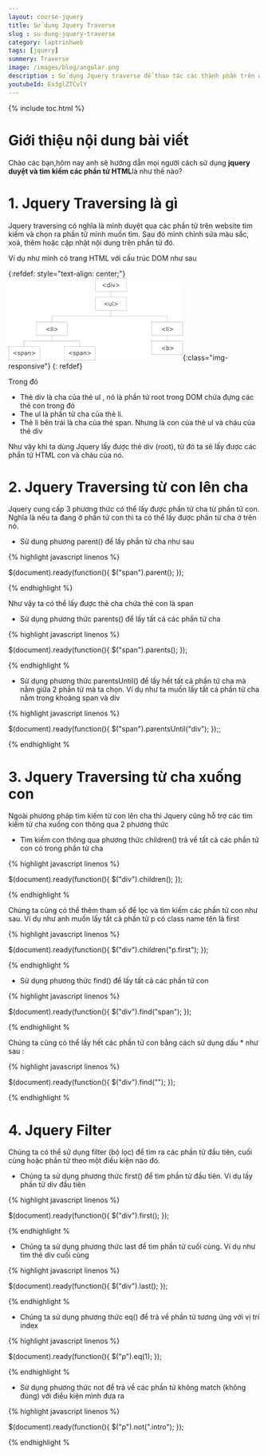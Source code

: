 ```yaml
---
layout: course-jquery
title: Sử dụng Jquery Traverse
slug : su-dung-jquery-traverse
category: laptrinhweb
tags: [jquery]
summery: Traverse 
image: /images/blog/angular.png
description : Sử dụng Jquery traverse để thao tác các thành phần trên website như lấy nội dung, chỉnh sửa nội dung các phần tử trên website
youtubeId: Ex3glZTCvlY
---
```


{% include toc.html %}

# **Giới thiệu nội dung bài viết**

Chào các bạn,hôm nay anh sẽ hướng dẫn mọi người cách sử dụng <b>jquery duyệt và tìm kiếm các phần tử HTML</b>là như thế nào?


# **1. Jquery Traversing là gì**

Jquery traversing có nghĩa là mình duyệt qua các phần tử trên website tìm kiếm và chọn ra phần tử mình muốn tìm. Sau đó mình chỉnh sửa màu sắc, xoá, thêm hoặc cập nhật nội dung trên phần tử đó.

Ví dụ như mình có trang HTML với cấu trúc DOM như sau

{:refdef: style="text-align: center;"}
![position1](/images/post/jquery/travtree.png){:class="img-responsive"}
{: refdef}

Trong đó

- Thẻ div là cha của thẻ ul , nó là phần tử root trong DOM chứa đựng các thẻ con trong đó
- The ul là phần tử cha của thẻ li. 
- Thẻ li bên trái là cha của thẻ span. Nhưng là con của thẻ ul và cháu của thẻ div

Như vậy khi ta dùng Jquery lấy được thẻ div (root), từ đó ta sẽ lấy được các phần tử HTML con và cháu của nó. 


# **2. Jquery Traversing từ con lên cha**

Jquery cung cấp 3 phương thức có thể lấy được phần tử cha từ phần tử con. Nghĩa là nếu ta đang ở phần tử con thì ta có thể lấy được phần tử cha ở trên nó.

- Sử dung phương  parent() để lấy phần tử cha như sau


{% highlight javascript linenos %}

$(document).ready(function(){
  $("span").parent();
});

{% endhighlight %}

Như vậy ta có thể lấy được thẻ cha chứa thẻ con là span

- Sử dụng phương thức parents() để lấy tất cả các phần tử cha

{% highlight javascript linenos %}

$(document).ready(function(){
  $("span").parents();
});

{% endhighlight %

- Sử dụng phương thức parentsUntil() để lấy hết tất cả phần tử cha mà nằm giữa 2 phần tử mà ta chọn. Ví dụ như ta muốn lấy tất cả phần tử cha nằm trong khoảng span và div

{% highlight javascript linenos %}

$(document).ready(function(){
  $("span").parentsUntil("div");
});;

{% endhighlight %

# **3. Jquery Traversing từ cha xuống con**

Ngoài phương pháp tìm kiếm từ con lên cha thì Jquery cũng hỗ trợ các tìm kiếm từ cha xuống con thông qua 2 phương thức

- Tìm kiếm con thông qua phương thức children() trả về tất cả các phần tử con có trong phần tử cha

{% highlight javascript linenos %}

$(document).ready(function(){
  $("div").children();
});

{% endhighlight %

Chúng ta cũng có thể thêm tham số để lọc và tìm kiếm các phần tử con như sau. Ví dụ như anh muốn lấy tất cả phần tử p có class name tên là first

{% highlight javascript linenos %}

$(document).ready(function(){
  $("div").children("p.first");
});

{% endhighlight %

- Sử dụng phương thức find() để lấy tất cả các phần tử con

{% highlight javascript linenos %}

$(document).ready(function(){
  $("div").find("span");
});

{% endhighlight %

Chúng ta cũng có thể lấy hết các phần tử con bằng cách sử dụng dấu * như sau :

{% highlight javascript linenos %}

$(document).ready(function(){
  $("div").find("");
});

{% endhighlight %

# **4. Jquery Filter**

Chúng ta có thể sử dụng filter (bộ lọc) để tìm ra các phần tử đầu tiên, cuối cùng hoặc phần tử theo một điều kiện nào đó.

- Chúng ta sử dụng phương thức first() để tìm phần tử đầu tiên. Ví dụ lấy phần tử div đầu tiên

{% highlight javascript linenos %}

$(document).ready(function(){
  $("div").first();
});

{% endhighlight %

- Chúng ta sử dụng phương thức last để tìm phần tử cuối cùng. Ví dụ như tìm thẻ div cuối cùng

{% highlight javascript linenos %}

$(document).ready(function(){
  $("div").last();
});

{% endhighlight %

 - Chúng ta sử dụng phương thức eq() để trả về phần tử tương ứng với vị trí index 

{% highlight javascript linenos %}

$(document).ready(function(){
  $("p").eq(1);
});

{% endhighlight %

- Sử dụng phương thức not để trả về các phần tử không match (không đúng) với điều kiện mình đưa ra

{% highlight javascript linenos %}

$(document).ready(function(){
  $("p").not(".intro");
});

{% endhighlight %



